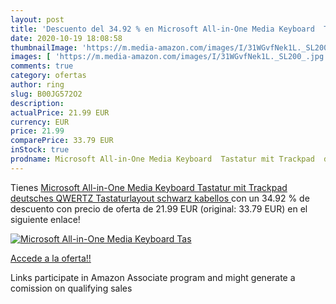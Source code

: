 ```yaml
---
layout: post
title: 'Descuento del 34.92 % en Microsoft All-in-One Media Keyboard  Tas'
date: 2020-10-19 18:08:58
thumbnailImage: 'https://m.media-amazon.com/images/I/31WGvfNek1L._SL200_.jpg'
images: [ 'https://m.media-amazon.com/images/I/31WGvfNek1L._SL200_.jpg' ]
comments: true
category: ofertas
author: ring
slug: B00JG572O2
description:
actualPrice: 21.99 EUR
currency: EUR
price: 21.99
comparePrice: 33.79 EUR
inStock: true
prodname: Microsoft All-in-One Media Keyboard  Tastatur mit Trackpad  deutsches QWERTZ Tastaturlayout  schwarz  kabellos 
---
```


Tienes [Microsoft All-in-One Media Keyboard  Tastatur mit Trackpad  deutsches QWERTZ Tastaturlayout  schwarz  kabellos ](https://www.amazon.de/dp/B00JG572O2/?tag=tolees0ca-21) con un 34.92 % de descuento con precio de oferta de 21.99 EUR (original: 33.79 EUR) en el siguiente enlace!

[![Microsoft All-in-One Media Keyboard  Tas](https://m.media-amazon.com/images/I/31WGvfNek1L._SL200_.jpg)](https://www.amazon.de/dp/B00JG572O2/?tag=tolees0ca-21)

[Accede a la oferta!!](https://www.amazon.de/dp/B00JG572O2/?tag=tolees0ca-21)

Links participate in Amazon Associate program and might generate a comission on qualifying sales


